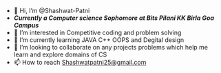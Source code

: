 - 👋 Hi, I’m @Shashwat-Patni
- **_Currently a Computer science Sophomore at Bits Pilani KK Birla Goa Campus_**
- 👀 I’m interested in Competitive coding and problem solving
- 🌱 I’m currently learning JAVA C++ OOPS and Degital design
- 💞️ I’m looking to collaborate on any projects problems which help me learn and explore domains of CS
- 📫 How to reach Shashwatpatni25@gmail.com

<!---
Shashwat-Patni/Shashwat-Patni is a ✨ special ✨ repository because its `README.md` (this file) appears on your GitHub profile.
You can click the Preview link to take a look at your changes.
--->
